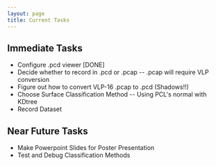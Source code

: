 ```yaml
---
layout: page
title: Current Tasks
---
```

## Immediate Tasks

* Configure .pcd viewer [DONE]
* Decide whether to record in .pcd or .pcap -- .pcap will require VLP conversion
* Figure out how to convert VLP-16 .pcap to .pcd (Shadows!!)
* Choose Surface Classification Method -- Using PCL's normal with KDtree
* Record Dataset

## Near Future Tasks
* Make Powerpoint Slides for Poster Presentation
* Test and Debug Classification Methods
